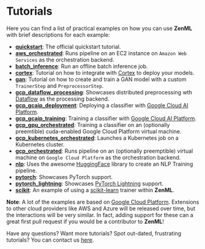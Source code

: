 # Tutorials

Here you can find a list of practical examples on how you can use **ZenML** with brief descriptions for each example:

* [**quickstart**](https://github.com/maiot-io/zenml/tree/main/examples/quickstart): The official quickstart tutorial.
* [**aws\_orchestrated**](https://github.com/maiot-io/zenml/tree/main/examples/aws_orchestrated): Runs pipeline on an EC2 instance on `Amazon Web Services` as the orchestration backend.
* [**batch\_inference**](https://github.com/maiot-io/zenml/tree/main/examples/batch_inference): Run an offline batch inference job.
* [**cortex**](https://github.com/maiot-io/zenml/tree/main/examples/cortex): Tutorial on how to integrate with [Cortex](https://cortex.dev/) to deploy your models.
* [**gan**](https://github.com/maiot-io/zenml/tree/main/examples/gan): Tutorial on how to create and train a GAN model with a custom `TrainerStep` and `PreprocessorStep`.
* [**gcp\_dataflow\_processing**](https://github.com/maiot-io/zenml/tree/main/examples/gcp_dataflow_processing): Showcases distributed preprocessing wth [Dataflow](https://cloud.google.com/dataflow) as the processing backend.
* [**gcp\_gcaip\_deployment**](https://github.com/maiot-io/zenml/tree/main/examples/gcp_gcaip_deployment): Deploying a classifier with [Google Cloud AI Platform](https://cloud.google.com/ai-platform).
* [**gcp\_gcaip\_training**](https://github.com/maiot-io/zenml/tree/main/examples/gcp_gcaip_training): Training a classifier with [Google Cloud AI Platform](https://cloud.google.com/ai-platform).
* [**gcp\_gpu\_orchestrated**](https://github.com/maiot-io/zenml/tree/main/examples/gcp_gpu_orchestrated): Training a classifier on an \(optionally preemtible\) cuda-enabled Google Cloud Platform virtual machine.
* [**gcp\_kubernetes\_orchestrated**](https://github.com/maiot-io/zenml/tree/main/examples/gcp_kubernetes_orchestrated): Launches a Kubernetes job on a Kubernetes cluster.
* [**gcp\_orchestrated**](https://github.com/maiot-io/zenml/tree/main/examples/gcp_orchestrated): Runs pipeline on an \(optionally preemptible\) virtual machine on `Google Cloud Platform` as the orchestration backend.
* [**nlp**](https://github.com/maiot-io/zenml/tree/main/examples/nlp): Uses the awesome [HuggingFace](https://huggingface.co/) library to create an NLP Training pipeline.
* [**pytorch**](https://github.com/maiot-io/zenml/tree/main/examples/pytorch): Showcases PyTorch support.
* [**pytorch\_lightning**](https://github.com/maiot-io/zenml/tree/main/examples/pytorch_lightning): Showcases [PyTorch Lightning](https://www.pytorchlightning.ai/) support.
* [**scikit**](https://github.com/maiot-io/zenml/tree/main/examples/scikit): An example of using a [scikit-learn](https://scikit-learn.org/) trainer within **ZenML**.

**Note**: A lot of the examples are based on [Google Cloud Platform](https://cloud.google.com/). Extensions to other cloud providers like AWS and Azure will be released over time, but the interactions will be very similar. In fact, adding support for these can a great first pull request if you would be a contributor to **ZenML**!

Have any questions? Want more tutorials? Spot out-dated, frustrating tutorials? You can contact us [here](contact.md).

